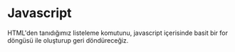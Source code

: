 # Javascript
HTML'den tanıdığımız listeleme komutunu, javascript içerisinde basit bir for döngüsü ile oluşturup geri döndüreceğiz.
